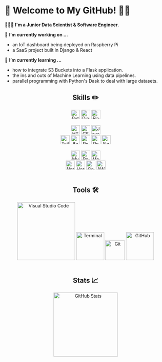   <!-- Initially created September 28, 2021 -->
  
# 👾 Welcome to My GitHub! 👨‍💻


👨🏽‍💻 **I'm  a Junior Data Scientist & Software Engineer**.


🔭 **I’m currently working on ...**
- an IoT dashboard being deployed on Raspberry Pi
- a SaaS project built in Django & React


🌱 **I’m currently learning ...**
- how to integrate S3 Buckets into a Flask application.
- the ins and outs of Machine Learning using data pipelines.
- parallel programming with Python's Dask to deal with large datasets.


<h2 align="center"> Skills ✏️ </h2>

<!-- Python -->
<div align="center">
  <img alt="Python" height="28px" src="https://img.shields.io/badge/Python-14354C?style=for-the-badge&logo=python&logoColor=white" />
  <img alt="Django" height="28px" src="https://img.shields.io/badge/Django-092E20?style=for-the-badge&logo=django&logoColor=white" />
  <img alt="Flask"  height="28px" src="https://img.shields.io/badge/Flask-000000?style=for-the-badge&logo=flask&logoColor=white" />
</div>
  
<br>

<!-- Client Side Tech -->
<div align="center">
  <img alt="HTML5" 	height="28px" src="https://img.shields.io/badge/HTML5-E34F26?style=for-the-badge&logo=html5&logoColor=white" 	/>
  <img alt="CSS3" 	height="28px" src="https://img.shields.io/badge/CSS3-1572B6?style=for-the-badge&logo=css3&logoColor=white" 	/>
  <img alt="JavaScript" height="28px" src="https://img.shields.io/badge/JavaScript-F7DF1E?style=for-the-badge&logo=javascript&logoColor=black" />
</div>
  
<!-- CSS/JS Frameworks + Server Side Stuffs -->
<div align="center">
  <img alt="TailwindCSS" height="28px" src="https://img.shields.io/badge/Tailwind_CSS-38B2AC?style=for-the-badge&logo=tailwind-css&logoColor=white" />
  <img alt="Bootstrap" 	 height="28px" src="https://img.shields.io/badge/Bootstrap-563D7C?style=for-the-badge&logo=bootstrap&logoColor=white" />
  <img alt="React" 	 height="28px" src="https://img.shields.io/badge/React-20232A?style=for-the-badge&logo=react&logoColor=61DAFB" />
  <img alt="Redux" 	 height="28px" src="https://img.shields.io/badge/Redux-593D88?style=for-the-badge&logo=redux&logoColor=white" />
  <img alt="Node.js" 	 height="28px" src="https://img.shields.io/badge/Node.js-43853D?style=for-the-badge&logo=node.js&logoColor=white" />
</div>

<br>

<!-- Databases -->
<div align="center">
  <img alt="MySQL" 	height="28px" src="https://img.shields.io/badge/MySQL-00000F?style=for-the-badge&logo=mysql&logoColor=white" />
  <img alt="PostgreSQL" height="28px" src="https://img.shields.io/badge/PostgreSQL-316192?style=for-the-badge&logo=postgresql&logoColor=white" />
  <img alt="MongoDB" 	height="28px" src="https://img.shields.io/badge/MongoDB-4EA94B?style=for-the-badge&logo=mongodb&logoColor=white" />
</div>

<!-- Deployment Services -->
<div align="center">
  <img alt="Netlify" 		height="28px" src="https://img.shields.io/badge/Netlify-00C7B7?style=for-the-badge&logo=netlify&logoColor=white" />
  <img alt="Heroku" 		height="28px" src="https://img.shields.io/badge/Heroku-430098?style=for-the-badge&logo=heroku&logoColor=white" />
  <img alt="Google Cloud" 	height="28px" src="https://img.shields.io/badge/Google_Cloud-4285F4?style=for-the-badge&logo=google-cloud&logoColor=white" />
  <img alt="AWS" 		height="28px" src="https://img.shields.io/badge/Amazon_AWS-232F3E?style=for-the-badge&logo=amazon-aws&logoColor=white" />
</div>

<br>

<h2 align="center"> Tools 🛠️ </h2>

<div align="center">
  <img alt="Visual Studio Code" width="180px" src="https://img.shields.io/badge/Visual_Studio_Code-0078D4?style=for-the-badge&logo=visual%20studio%20code&logoColor=white" />
  <img alt="Terminal" 		width="87px" src="https://img.shields.io/badge/Terminal-100000?style=for-the-badge" />
  <img alt="Git" 		width="61px" src="https://img.shields.io/badge/Git-F05032?style=for-the-badge&logo=git&logoColor=white" />
  <img alt="GitHub" 		width="87px" src="https://img.shields.io/badge/GitHub-100000?style=for-the-badge&logo=github&logoColor=white" />
</div>

<br>

<h2 align="center"> Stats 📈 </h2>

<div align="center">
  <img alt="GitHub Stats" height="200px" src="https://github-readme-stats.vercel.app/api?username=copev313&theme=blue-orange" />
</div>

